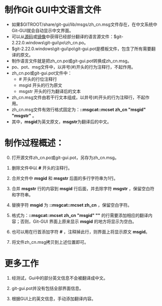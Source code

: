 # 制作Git GUI中文语言文件
* 如果$GITROOT/share/git-gui/lib/msgs/zh_cn.msg文件存在，在中文系统中Git-GUI就会自动显示中文界面。
* 可以从[源码](https://github.com/git/git)或[镜像](https://npm.taobao.org/mirrors/git-for-windows/)中获得已经部分翻译的语言源文件：$git-2.22.0.windows\git-gui\po\zh_cn.po。
* $git-2.22.0.windows\git-gui\po\git-gui.pot是模板文件，包含了所有需要翻译的原文。
* 制作语言文件就是把zh\_cn.po或git-gui.pot转换成zh_cn.msg。
* po、pot、msg文件中，以井号(#)开头的行为注释行，不起作用。
* zh\_cn.po或git-gui.pot文件中：
    * \# 开头的行位注释行
    * msgid 开头的行为原文
    * msgstr 开头的行为翻译后的文本
* zh\_cn.msg文件由若干行文本组成，以井号(#)开头的行为注释行，不起作用。
* zh\_cn.msg文件有效行格式固定为：**::msgcat::mcset zh_cn "msgid" "msgstr"** 。
* 其中，**msgid**为英文原文，**msgstr**为翻译后的中文。

# 制作过程概述：
0. 打开源文件zh\_cn.po或git-gui.pot，另存为zh\_cn.msg。

1. 删除文件中以 **#** 开头的注释行。

2. 合并文件中 **msgid** 和 **msgstr** 后面的多行字符串为1行。

3. 合并 **msgstr** 行的内容到 **msgid** 行后面，并去除字符 **msgstr** ，保留空白符和字符串。

4. 替换字符 **msgid** 为 **::msgcat::mcset zh_cn** ，保留空白字符。

5. 格式为：**::msgcat::mcset zh_cn "msgid" ""** 的行需要添加相应的翻译内容；否则，Git-GUI 界面上原来显示 **msgid** 的地方将显示为空白。

6. 也可以用在行首添加字符 **#** ，注释掉此行，则界面上将显示原文 **msgid**。

7. 将文件zh\_cn.msg拷贝到上述位置即可。

# 更多工作
1. 经测试，Gui中的部分英文信息不会被翻译成中文。

2. git-gui.pot并没有包括全部界面信息。

3. 根据GUI上的英文信息，手动添加翻译内容。

   
